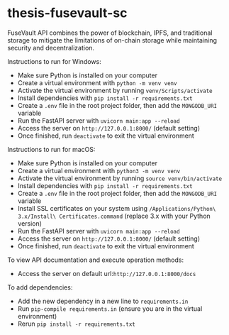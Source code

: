 # thesis-fusevault-sc
FuseVault API combines the power of blockchain, IPFS, and traditional storage to mitigate the limitations of on-chain storage while maintaining security and decentralization.


Instructions to run for Windows:

- Make sure Python is installed on your computer
- Create a virtual environment with `python -m venv venv`
- Activate the virtual environment by running `venv/Scripts/activate`
- Install dependencies with `pip install -r requirements.txt`
- Create a `.env` file in the root project folder, then add the `MONGODB_URI` variable
- Run the FastAPI server with `uvicorn main:app --reload`
- Access the server on `http://127.0.0.1:8000/` (default setting)
- Once finished, run `deactivate` to exit the virtual environment

Instructions to run for macOS:

- Make sure Python is installed on your computer
- Create a virtual environment with `python3 -m venv venv`
- Activate the virtual environment by running `source venv/bin/activate`
- Install dependencies with `pip install -r requirements.txt`
- Create a `.env` file in the root project folder, then add the `MONGODB_URI` variable
- Install SSL certificates on your system using `/Applications/Python\ 3.x/Install\ Certificates.command` (replace 3.x with your Python version)
- Run the FastAPI server with `uvicorn main:app --reload`
- Access the server on `http://127.0.0.1:8000/` (default setting)
- Once finished, run `deactivate` to exit the virtual environment

To view API documentation and execute operation methods:
- Access the server on default url:`http://127.0.0.1:8000/docs` 

To add dependencies:
- Add the new dependency in a new line to `requirements.in`
- Run `pip-compile requirements.in` (ensure you are in the virtual environment)
- Rerun `pip install -r requirements.txt`
